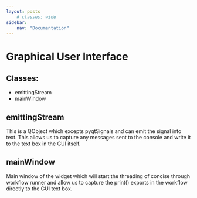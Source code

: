 ```yaml
---
layout: posts
    # classes: wide
sidebar:
    nav: "Documentation"
---
```

# Graphical User Interface
## Classes:
- emittingStream
- mainWindow

## emittingStream
This is a QObject which excepts pyqtSignals and can emit the signal into text. This allows us to capture any messages sent to the console and write it to the text box in the GUI itself.

## mainWindow
Main window of the widget which will start the threading of concise through workflow runner and allow us to capture the print() exports in the workflow directly to the GUI text box.